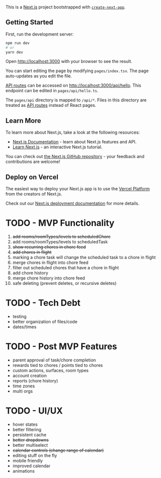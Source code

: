 This is a [Next.js](https://nextjs.org/) project bootstrapped with [`create-next-app`](https://github.com/vercel/next.js/tree/canary/packages/create-next-app).

## Getting Started

First, run the development server:

```bash
npm run dev
# or
yarn dev
```

Open [http://localhost:3000](http://localhost:3000) with your browser to see the result.

You can start editing the page by modifying `pages/index.tsx`. The page auto-updates as you edit the file.

[API routes](https://nextjs.org/docs/api-routes/introduction) can be accessed on [http://localhost:3000/api/hello](http://localhost:3000/api/hello). This endpoint can be edited in `pages/api/hello.ts`.

The `pages/api` directory is mapped to `/api/*`. Files in this directory are treated as [API routes](https://nextjs.org/docs/api-routes/introduction) instead of React pages.

## Learn More

To learn more about Next.js, take a look at the following resources:

- [Next.js Documentation](https://nextjs.org/docs) - learn about Next.js features and API.
- [Learn Next.js](https://nextjs.org/learn) - an interactive Next.js tutorial.

You can check out [the Next.js GitHub repository](https://github.com/vercel/next.js/) - your feedback and contributions are welcome!

## Deploy on Vercel

The easiest way to deploy your Next.js app is to use the [Vercel Platform](https://vercel.com/new?utm_medium=default-template&filter=next.js&utm_source=create-next-app&utm_campaign=create-next-app-readme) from the creators of Next.js.

Check out our [Next.js deployment documentation](https://nextjs.org/docs/deployment) for more details.

# TODO - MVP Functionality

1. ~~add rooms/roomTypes/levels to scheduledChore~~
1. add rooms/roomTypes/levels to scheduledTask
1. ~~show recurring chores in chore feed~~
1. ~~add chores in flight~~
1. marking a chore task will change the scheduled task to a chore in flight
1. merge chores in flight into chore feed
1. filter out scheduled chores that have a chore in flight
1. add chore history
1. merge chore history into chore feed
1. safe deleting (prevent deletes, or recursive deletes)

# TODO - Tech Debt

- testing
- better organization of files/code
- dates/times

# TODO - Post MVP Features

- parent approval of task/chore completion
- rewards tied to chores / points tied to chores
- custom actions, surfaces, room types
- account creation
- reports (chore history)
- time zones
- multi orgs

# TODO - UI/UX

- hover states
- better filtering
- persistent cache
- ~~better dropdowns~~
- better multiselect
- ~~calendar controls (change range of calendar)~~
- editing stuff on the fly
- mobile friendly
- improved calendar
- animations
